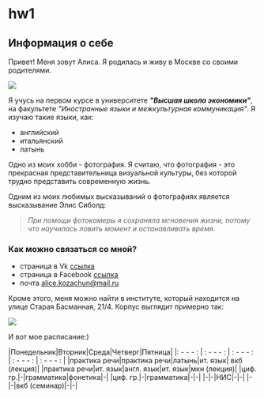 # hw1
## **Информация о себе**
Привет! Меня зовут Алиса. Я родилась и живу в Москве со своими родителями. 

![](https://pp.userapi.com/c841236/v841236126/55af0/JDQV8l44RMk.jpg)

Я учусь на первом курсе в университете **_"Высшая школа экономики"_**, на факультете *"Иностранные языки и межкультурная коммуникация"*. Я изучаю такие языки, как:
* английский
* итальянский
* латынь

Одно из моих хобби - фотография. Я считаю, что фотография - это прекрасная представительница визуальной культуры, без которой трудно представить современную жизнь.

Одним из моих любимых высказываний о фотографиях является высказывание Элис Сиболд:
> _При помощи фотокамеры я сохраняла мгновения жизни, потому что научилась ловить момент и останавливать время._


### Как можно связаться со мной?
- страница в Vk [ссылка](https://vk.com/alice_kozachun18) 
- страница в Facebook [ссылка](https://www.facebook.com/profile.php?id=100004483804950)
- почта <alice.kozachun@mail.ru>

Кроме этого, меня можно найти в институте, который находится на улице Старая Басманная, 21/4. Корпус выглядит примерно так:

![](https://www.hse.ru/data/2017/08/25/1174057822/%D0%93%D0%BB%D0%B0%D0%B2%D0%BD%D1%8B%D0%B9%20%D0%B2%D1%85%D0%BE%D0%B4.jpg.(1000x787x123).jpg)

И вот мое расписание:)

|Понедельник|Вторник|Среда|Четверг|Пятница|
|: - - - : | : - - - : | : - - - : | : - - - : | : - - - : |
|практика речи|практика речи|латынь|ит. язык| вкб (лекция)|
|практика речи|ит. язык|англ. язык|ит. язык|мкн (лекция)|
|циф. гр.|-|грамматика|фонетика|-|
|циф. гр.|-|грамматика|-|-|
|-|-|НИС|-|-|
|-|-|вкб (семинар)|-|-|
